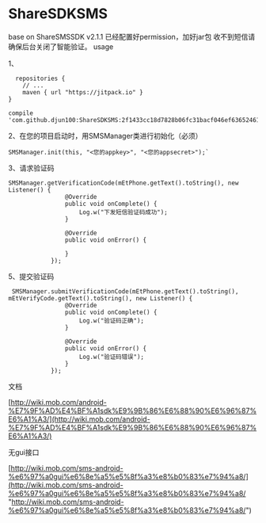 # ShareSDKSMS
base on ShareSMSSDK v2.1.1
已经配置好permission，加好jar包
收不到短信请确保后台关闭了智能验证。
usage

1、

      repositories {
        // ...
        maven { url "https://jitpack.io" }
    }

    compile 'com.github.djun100:ShareSDKSMS:2f1433cc18d7828b06fc31bacf046ef63652461e'
2、在您的项目启动时，用SMSManager类进行初始化（必须）

    SMSManager.init(this, "<您的appkey>", "<您的appsecret>");`

3、请求验证码

    SMSManager.getVerificationCode(mEtPhone.getText().toString(), new Listener() {
                    @Override
                    public void onComplete() {
                        Log.w("下发短信验证码成功");
                    }

                    @Override
                    public void onError() {

                    }
                });

5、提交验证码

     SMSManager.submitVerificationCode(mEtPhone.getText().toString(), mEtVerifyCode.getText().toString(), new Listener() {
                    @Override
                    public void onComplete() {
                        Log.w("验证码正确");
                    }

                    @Override
                    public void onError() {
                        Log.w("验证码错误");
                    }
                });

文档

[http://wiki.mob.com/android-%E7%9F%AD%E4%BF%A1sdk%E9%9B%86%E6%88%90%E6%96%87%E6%A1%A3/](http://wiki.mob.com/android-%E7%9F%AD%E4%BF%A1sdk%E9%9B%86%E6%88%90%E6%96%87%E6%A1%A3/)

无gui接口

[http://wiki.mob.com/sms-android-%e6%97%a0gui%e6%8e%a5%e5%8f%a3%e8%b0%83%e7%94%a8/](http://wiki.mob.com/sms-android-%e6%97%a0gui%e6%8e%a5%e5%8f%a3%e8%b0%83%e7%94%a8/ "http://wiki.mob.com/sms-android-%e6%97%a0gui%e6%8e%a5%e5%8f%a3%e8%b0%83%e7%94%a8/")
